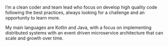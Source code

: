 I’m a clean coder and team lead who focus on develop high quality code following the best practices, always looking for a challenge and an opportunity to learn more.

My main languages are Kotlin and Java, with a focus on implementing distributed systems with an event driven microservice architecture that can scale and growth over time. 
